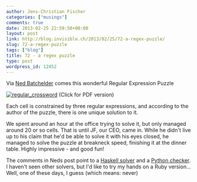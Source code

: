 ```yaml
---
author: Jens-Christian Fischer
categories: ["musings"]
comments: true
date: 2013-02-25 22:59:50+00:00
layout: post
link: http://blog.invisible.ch/2013/02/25/72-a-regex-puzzle/
slug: 72-a-regex-puzzle
tags: ["blog"]
title: 72 - a regex puzzle
type: post
wordpress_id: 12452
---
```


Via [Ned Batchelder](http://nedbatchelder.com/blog/201302/a_regular_crossword.html) comes this wonderful Regular Expression Puzzle

[![regular_crossword](http://blog.invisible.ch/wp-content/uploads/2013/02/regular_crossword.png)](http://www.coinheist.com/rubik/a_regular_crossword/grid.pdf) (Click for PDF version)

Each cell is constrained by three regular expressions, and according to the author of the puzzle, there is one unique solution to it.

We spent around an hour at the office trying to solve it, but only managed around 20 or so cells. That is until JF, our CEO, came in. While he didn't live up to his claim that he'd be able to solve it with his eyes closed, he managed to solve the puzzle at breakneck speed, finishing it at the dinner table. Highly impressive - and good fun!

The comments in Neds post point to a [Haskell solver](https://gist.github.com/LeventErkok/4942496) and a [Python checker](https://gist.github.com/agriffis/4746429). I haven't seen other solvers, but I'd like to try my hands on a Ruby version... Well, one of these days, I guess (which means: never)

